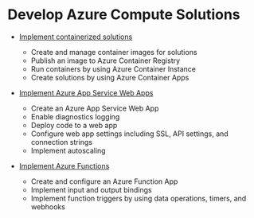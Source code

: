 # Develop Azure Compute Solutions
- [Implement containerized solutions](Containers/README.md)
    - Create and manage container images for solutions
    - Publish an image to Azure Container Registry
    - Run containers by using Azure Container Instance
    - Create solutions by using Azure Container Apps

- [Implement Azure App Service Web Apps](AppService/README.md)
    - Create an Azure App Service Web App
    - Enable diagnostics logging
    - Deploy code to a web app
    - Configure web app settings including SSL, API settings, and connection strings
    - Implement autoscaling

- [Implement Azure Functions](functions/README.md)
    - Create and configure an Azure Function App
    - Implement input and output bindings
    - Implement function triggers by using data operations, timers, and webhooks